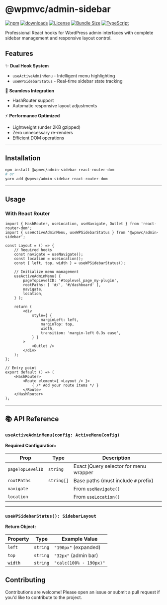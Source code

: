 # @wpmvc/admin-sidebar  

[![npm](https://img.shields.io/npm/v/@wpmvc/admin-sidebar.svg)](https://www.npmjs.com/package/@wpmvc/admin-sidebar) [![downloads](https://img.shields.io/npm/dm/@wpmvc/admin-sidebar.svg)](https://www.npmjs.com/package/@wpmvc/admin-sidebar) [![License](https://img.shields.io/npm/l/@wpmvc/admin-sidebar.svg)](https://www.npmjs.com/package/@wpmvc/admin-sidebar) [![Bundle Size](https://img.shields.io/bundlephobia/minzip/@wpmvc/admin-sidebar)](https://bundlephobia.com/package/@wpmvc/admin-sidebar) [![TypeScript](https://img.shields.io/badge/types-Typescript-blue)](https://www.typescriptlang.org/)  

Professional React hooks for WordPress admin interfaces with complete sidebar management and responsive layout control.

## Features

✨ **Dual Hook System**
- `useActiveAdminMenu` - Intelligent menu highlighting
- `useWPSidebarStatus` - Real-time sidebar state tracking

🚀 **Seamless Integration**
- HashRouter support
- Automatic responsive layout adjustments

⚡ **Performance Optimized**
- Lightweight (under 2KB gzipped)
- Zero unnecessary re-renders
- Efficient DOM operations

---

## Installation  

```bash  
npm install @wpmvc/admin-sidebar react-router-dom  
# or  
yarn add @wpmvc/admin-sidebar react-router-dom  
```  

---

## Usage  

### With React Router  

```tsx  
import { HashRouter, useLocation, useNavigate, Outlet } from 'react-router-dom';
import { useActiveAdminMenu, useWPSidebarStatus } from '@wpmvc/admin-sidebar';

const Layout = () => {
	// Required hooks
	const navigate = useNavigate();
	const location = useLocation();
	const { left, top, width } = useWPSidebarStatus();

	// Initialize menu management
	useActiveAdminMenu( {
		pageTopLevelID: '#toplevel_page_my-plugin',
		rootPaths: [ '#/', '#/dashboard' ],
		navigate,
		location,
	} );

	return (
		<div
			style={ {
				marginLeft: left,
				marginTop: top,
				width,
				transition: 'margin-left 0.3s ease',
			} }
		>
			<Outlet />
		</div>
	);
};

// Entry point
export default () => (
	<HashRouter>
		<Route element={ <Layout /> }>
			{ /* Add your route items */ }
		</Route>
	</HashRouter>
);
```  

---

## 📚 API Reference  

### `useActiveAdminMenu(config: ActiveMenuConfig)`  

**Required Configuration:**  

| Prop | Type | Description |  
|------|------|-------------|  
| `pageTopLevelID` | `string` | Exact jQuery selector for menu wrapper |  
| `rootPaths` | `string[]` | Base paths (must include `#` prefix) |  
| `navigate` | | From `useNavigate()` |  
| `location` | | From `useLocation()` |  


---

### `useWPSidebarStatus(): SidebarLayout`  

**Return Object:**  

| Property | Type | Example Value |  
|----------|------|--------------|  
| `left` | `string` | `"190px"` (expanded) |  
| `top` | `string` | `"32px"` (admin bar) |  
| `width` | `string` | `"calc(100% - 190px)"` |  

<!-- **Mobile Behavior:**  
Automatically returns `{ left: "0", width: "100%" }` when:  
- Screen width < 782px  
- WordPress mobile menu is active  

--- -->

## Contributing

Contributions are welcome! Please open an issue or submit a pull request if you'd like to contribute to the project.
